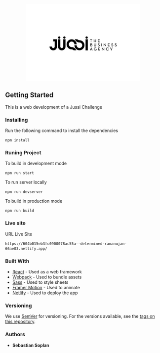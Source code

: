 <span style="display:block;text-align:center">![Jussi Logo](/src/assets/images/jussi.png)</span>
## Getting Started
This is a web development of a Jussi Challenge
### Installing
Run the following command to install the dependencies
```
npm install
```
### Runing Project
To build in development mode
```
npm run start
```
To run server locally
```
npm run devserver
```
To build in production mode
```
npm run build
```

### Live site
URL Live Site
```
https://604b015eb3fc0900078ac55a--determined-ramanujan-66ae03.netlify.app/
```
### Built With
* [React](https://pt-br.reactjs.org/) - Used as a web framework 
* [Webpack](https://webpack.js.org/) - Used to bundle assets
* [Sass](https://rometools.github.io/rome/) - Used to style sheets
* [Framer Motion](https://www.framer.com/api/motion/) - Used to animate
* [Netlify](https://www.netlify.com/) - Used to deploy the app 

### Versioning
We use [SemVer](http://semver.org/) for versioning. For the versions available, see the [tags on this repository](https://github.com/your/project/tags). 
### Authors
* **Sebastian Soplan**
